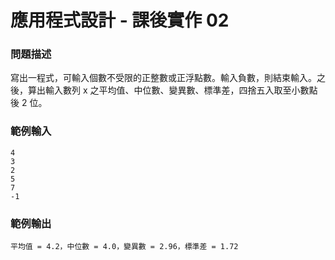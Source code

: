# 應用程式設計 - 課後實作 02

### 問題描述
寫出一程式，可輸入個數不受限的正整數或正浮點數。輸入負數，則結束輸入。之後，算出輸入數列 x 之平均值、中位數、變異數、標準差，四捨五入取至小數點後 2 位。
### 範例輸入
```
4   
3  
2  
5   
7  
-1  
```
### 範例輸出 
```
平均值 = 4.2，中位數 = 4.0，變異數 = 2.96，標準差 = 1.72
```